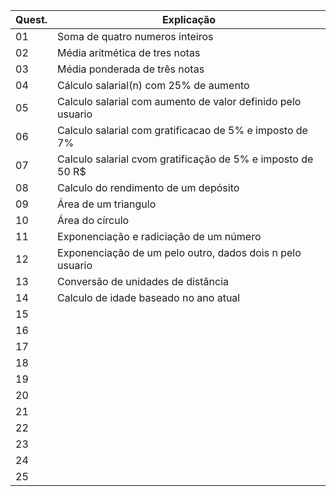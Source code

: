 | Quest.| Explicação                          |
|-------|-----------------------------        |
| 01    |  Soma de quatro numeros inteiros    |
| 02    |  Média aritmética de tres notas     |
| 03    |  Média ponderada de três notas       |
| 04    |  Cálculo salarial(n) com 25% de aumento     |
| 05    |  Calculo salarial com aumento de valor definido pelo usuario     |
| 06    |  Calculo salarial com gratificacao de 5% e imposto de 7%       |
| 07    |  Calculo salarial cvom gratificação de 5% e imposto de 50 R$     |
| 08    |  Calculo do rendimento de um depósito       |
| 09    |  Área de um triangulo      |
| 10    |  Área do círculo   |
| 11    |  Exponenciação e radiciação de um número |
| 12    |  Exponenciação de um pelo outro, dados dois n pelo usuario      |
| 13    |  Conversão de unidades de distância       |
| 14    |  Calculo de idade baseado no ano atual   |
| 15    |      |
| 16    |       |
| 17    |       |
| 18    |        |
| 19    |      |
| 20    |        |
| 21    | |
| 22    |        |
| 23    |      |
| 24    |    |
| 25    |       |
